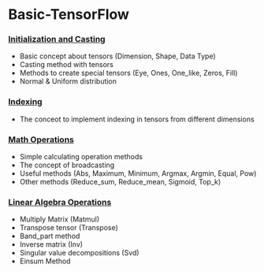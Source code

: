 # Basic-TensorFlow

### [Initialization and Casting](https://github.com/OG-Matcha/Basic-TensorFlow/blob/main/Initialization%20and%20Casting.ipynb)
* Basic concept about tensors (Dimension, Shape, Data Type)
* Casting method with tensors
* Methods to create special tensors (Eye, Ones, One_like, Zeros, Fill)
* Normal & Uniform distribution

### [Indexing](https://github.com/OG-Matcha/Basic-TensorFlow/blob/main/Indexing.ipynb)
* The conceot to implement indexing in tensors from different dimensions

### [Math Operations](https://github.com/OG-Matcha/Basic-TensorFlow/blob/main/Math%20Operations.ipynb)
* Simple calculating operation methods
* The concept of broadcasting
* Useful methods (Abs, Maximum, Minimum, Argmax, Argmin, Equal, Pow)
* Other methods (Reduce_sum, Reduce_mean, Sigmoid, Top_k)

### [Linear Algebra Operations](https://github.com/OG-Matcha/Basic-TensorFlow/blob/main/Linear%20Algebra%20Operations.ipynb)
* Multiply Matrix (Matmul)
* Transpose tensor (Transpose)
* Band_part method
* Inverse matrix (Inv)
* Singular value decompositions (Svd)
* Einsum Method
